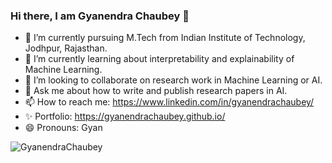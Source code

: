 ### Hi there, I am Gyanendra Chaubey 👋

<!--
**GyanendraChaubey/GyanendraChaubey** is a ✨ _special_ ✨ repository because its `README.md` (this file) appears on your GitHub profile.

Here are some ideas to get you started: -->

- 🔭 I’m currently pursuing M.Tech from Indian Institute of Technology, Jodhpur, Rajasthan. 
- 🌱 I’m currently learning about interpretability and explainability of Machine Learning.
- 👯 I’m looking to collaborate on research work in Machine Learning or AI. <!--- 🤔 I’m looking for help with Deep learning and NLP.-->
- 💬 Ask me about how to write and publish research papers in AI.
- 📫 How to reach me: https://www.linkedin.com/in/gyanendrachaubey/
- ✨ Portfolio: https://gyanendrachaubey.github.io/
- 😄 Pronouns: Gyan

<p align="left"> <img src="https://komarev.com/ghpvc/?username=GyanendraChaubey&label=Profile%20views&color=0e75b6&style=flat-square" alt="GyanendraChaubey" /> </p>

